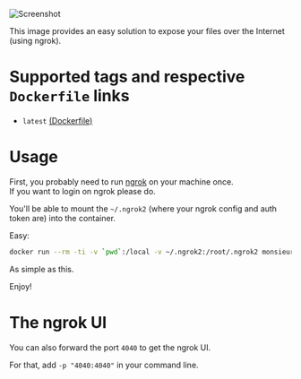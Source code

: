 ![Screenshot](https://github.com/monsieurbiz/docker/raw/master/nginx-ngrok/screen.png)

This image provides an easy solution to expose your files over the Internet (using ngrok).

# Supported tags and respective `Dockerfile` links

* `latest` [(Dockerfile)](https://github.com/monsieurbiz/docker/blob/master/nginx-ngrok/Dockerfile)

# Usage

First, you probably need to run [ngrok](https://ngrok.com) on your machine once.  
If you want to login on ngrok please do.

You'll be able to mount the `~/.ngrok2` (where your ngrok config and auth token are) into the container.

Easy:

```bash
docker run --rm -ti -v `pwd`:/local -v ~/.ngrok2:/root/.ngrok2 monsieurbiz/nginx-ngrok
```

As simple as this.



Enjoy!

# The ngrok UI

You can also forward the port `4040` to get the ngrok UI.

For that, add `-p "4040:4040"` in your command line.